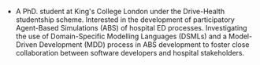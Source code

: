 * A PhD. student at King's College London under the Drive-Health studentship scheme. 
Interested in the development of participatory Agent-Based Simulations (ABS) of hospital ED processes. Investigating the use of Domain-Specific Modelling Languages (DSMLs) and a Model-Driven Development (MDD) process in ABS development to foster close collaboration between software developers and hospital stakeholders.

